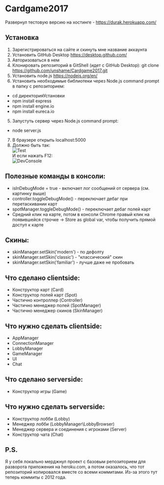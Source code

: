 # Cardgame2017

Развернул тестовую версию на хостинге - https://durak.herokuapp.com/

## Установка
1. Зарегистрироваться на сайте и скинуть мне название аккаунта     
1. Установить GitHub Desktop https://desktop.github.com/  
2. Авторизоваться в нем
2. Клонировать репозиторий в GitShell (идет с GitHub Desktop): git clone https://github.com/unshame/Cardgame2017.git  
3. Установить node.js https://nodejs.org/en/  
4. Установить необходимые библиотеки через Node.js command prompt в папку с репозиторием:  
  * cd директорияУстановки  
  * npm install express  
  * npm install engine.io  
  * npm install eureca.io  
5. Запустуть сервер через Node.js command prompt: 
  * node server.js  
7. В браузере открыть localhost:5000
8. Должно быть так:   
![Test](https://i.imgur.com/4BWuHQ5.png  "Test")  
И если нажать F12:  
![DevConsole](https://i.imgur.com/HyQXwbl.png "F12 Developer Console")  
  
## Полезные команды в консоли:  
* isInDebugMode = true - включает лог сообщений от сервера (см. картинку выше)  
* controller.toggleDebugMode() - переключает дебаг при перетаскивании карт  
* spotManager.toggleDebugMode() - переключает дебаг полей карт
* Средний клик на карте, потом в консоли Chrome правый клик на появившейся строчке -> Store as global var, чтобы получить прямой доступ к карте

## Скины:  
* skinManager.setSkin('modern') - по дефолту
* skinManager.setSkin('classic') - "классический" скин
* skinManager.setSkin('familiar') - лучше даже не пробовать

## Что сделано clientside:  
* Конструктор карт (Card)  
* Конструктор полей карт (Spot)  
* Частично контроллер (Controller)
* Частично менеджер полей (SpotManager)  
* Частично менеджер скинов (SkinManager)  

## Что нужно сделать clientside:  
* AppManager  
* ConnectionManager
* LobbyManager  
* GameManager  
* UI  
* Chat  

## Что сделано serverside:  
* Конструктор игры (Game)  

## Что нужно сделать serverside:
* Конструктор лобби (Lobby)  
* Менеджер лобби (LobbyManager\LobbyBrowser)  
* Менеджер сервера и соединения с игроками (Server)  
* Конструктор чата (Chat)  

## P.S.
Я у себя локально мерджнул проект с базовым репозиторием для разворота приложения на heroku.com, а потом оказалось, что тот репозиторий копировался вместе со всеми коммитами. Из-за этого тут теперь коммиты с 2012 года.
